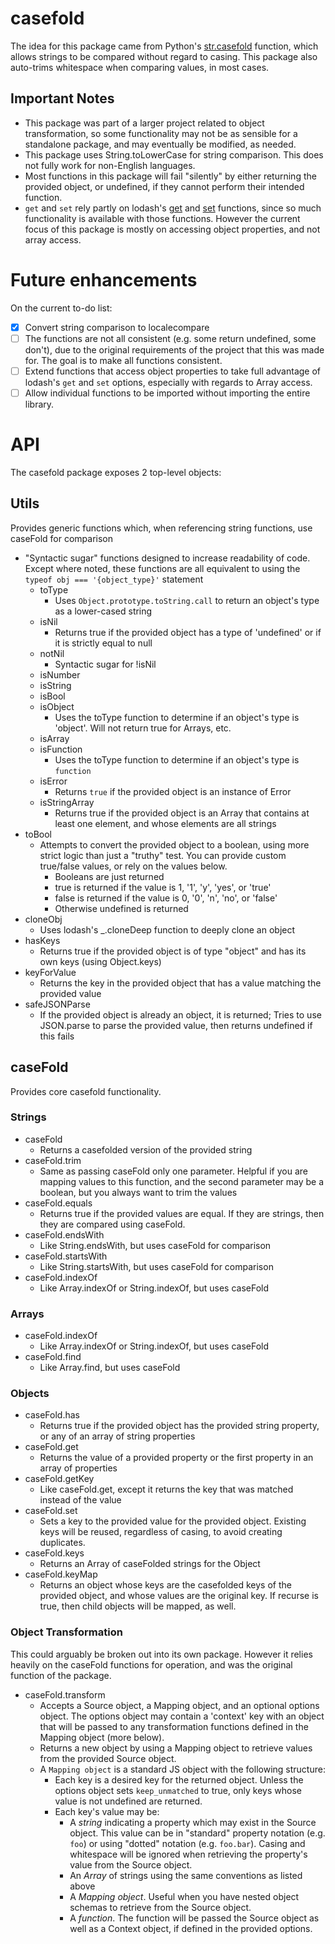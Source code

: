 # casefold
The idea for this package came from Python's [str.casefold](https://docs.python.org/3/library/stdtypes.html#str.casefold) function, which allows strings to be compared without regard to casing. This package also auto-trims whitespace when comparing values, in most cases.

## Important Notes
* This package was part of a larger project related to object transformation, so some functionality may not be as sensible for a standalone package, and may eventually be modified, as needed.
* This package uses String.toLowerCase for string comparison. This does not fully work for non-English languages.
* Most functions in this package will fail "silently" by either returning the provided object, or undefined, if they cannot perform their intended function.
* `get` and `set` rely partly on lodash's [get](https://lodash.com/docs/4.17.11#get) and [set](https://lodash.com/docs/4.17.11#set) functions, since so much functionality is available with those functions. However the current focus of this package is mostly on accessing object properties, and not array access.

# Future enhancements
On the current to-do list:
* [x] Convert string comparison to localecompare
* [ ] The functions are not all consistent (e.g. some return undefined, some don't), due to the original requirements of the project that this was made for. The goal is to make all functions consistent.
* [ ] Extend functions that access object properties to take full advantage of lodash's `get` and `set` options, especially with regards to Array access.
* [ ] Allow individual functions to be imported without importing the entire library.

# API
The casefold package exposes 2 top-level objects:

## Utils
Provides generic functions which, when referencing string functions, use caseFold for comparison
  * "Syntactic sugar" functions designed to increase readability of code. Except where noted, these functions are all equivalent to using the `typeof obj === '{object_type}'` statement
    * toType
      * Uses `Object.prototype.toString.call` to return an object's type as a lower-cased string
    * isNil
      * Returns true if the provided object has a type of 'undefined' or if it is strictly equal to null
    * notNil
      * Syntactic sugar for !isNil
    * isNumber
    * isString
    * isBool
    * isObject
      * Uses the toType function to determine if an object's type is 'object'. Will not return true for Arrays, etc.
    * isArray
    * isFunction
      * Uses the toType function to determine if an object's type is `function`
    * isError
      * Returns `true` if the provided object is an instance of Error
    * isStringArray
      * Returns true if the provided object is an Array that contains at least one element, and whose elements are all strings
  * toBool
    * Attempts to convert the provided object to a boolean, using more strict logic than just a "truthy" test. You can provide custom true/false values, or rely on the values below.
      * Booleans are just returned
      * true is returned if the value is 1, '1', 'y', 'yes', or 'true'
      * false is returned if the value is 0, '0', 'n', 'no', or 'false'
      * Otherwise undefined is returned
  * cloneObj
    * Uses lodash's _.cloneDeep function to deeply clone an object
  * hasKeys
    * Returns true if the provided object is of type "object" and has its own keys (using Object.keys)
  * keyForValue
    * Returns the key in the provided object that has a value matching the provided value
  * safeJSONParse
    * If the provided object is already an object, it is returned; Tries to use JSON.parse to parse the provided value, then returns undefined if this fails

## caseFold
Provides core casefold functionality.

### Strings
* caseFold
  * Returns a casefolded version of the provided string
* caseFold.trim
  * Same as passing caseFold only one parameter. Helpful if you are mapping values to this function, and the second parameter may be a boolean, but you always want to trim the values
* caseFold.equals
  * Returns true if the provided values are equal. If they are strings, then they are compared using caseFold.
* caseFold.endsWith
  * Like String.endsWith, but uses caseFold for comparison
* caseFold.startsWith
  * Like String.startsWith, but uses caseFold for comparison
* caseFold.indexOf
  * Like Array.indexOf or String.indexOf, but uses caseFold

### Arrays
* caseFold.indexOf
  * Like Array.indexOf or String.indexOf, but uses caseFold
* caseFold.find
  * Like Array.find, but uses caseFold

### Objects
* caseFold.has
  * Returns true if the provided object has the provided string property, or any of an array of string properties
* caseFold.get
  * Returns the value of a provided property or the first property in an array of properties
* caseFold.getKey
  * Like caseFold.get, except it returns the key that was matched instead of the value
* caseFold.set
  * Sets a key to the provided value for the provided object. Existing keys will be reused, regardless of casing, to avoid creating duplicates.
* caseFold.keys
  * Returns an Array of caseFolded strings for the Object
* caseFold.keyMap
  * Returns an object whose keys are the casefolded keys of the provided object, and whose values are the original key. If recurse is true, then child objects will be mapped, as well.

### Object Transformation
This could arguably be broken out into its own package. However it relies heavily on the caseFold functions for operation, and was the original function of the package.

* caseFold.transform
  * Accepts a Source object, a Mapping object, and an optional options object. The options object may contain a 'context' key with an object that will be passed to any transformation functions defined in the Mapping object (more below).
  * Returns a new object by using a Mapping object to retrieve values from the provided Source object.
  * A `Mapping object` is a standard JS object with the following structure:
    * Each key is a desired key for the returned object. Unless the options object sets `keep_unmatched` to true, only keys whose value is not undefined are returned.
    * Each key's value may be:
      * A *string* indicating a property which may exist in the Source object. This value can be in "standard" property notation (e.g. `foo`) or using "dotted" notation (e.g. `foo.bar`). Casing and whitespace will be ignored when retrieving the property's value from the Source object.
      * An *Array* of strings using the same conventions as listed above
      * A *Mapping object*. Useful when you have nested object schemas to retrieve from the Source object.
      * A *function*. The function will be passed the Source object as well as a Context object, if defined in the provided options.

